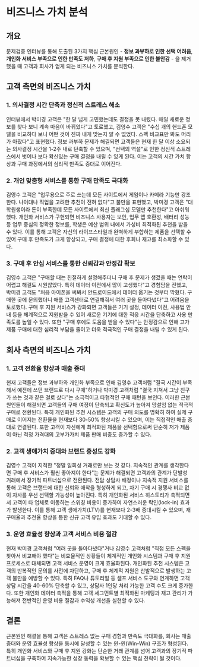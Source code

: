 # 비즈니스 가치 분석

## 개요

문제검증 인터뷰를 통해 도출된 3가지 핵심 근본원인 - **정보 과부하로 인한 선택 어려움**, **개인화 서비스 부족으로 인한 만족도 저하**, **구매 후 지원 부족으로 인한 불안감** - 을 제거했을 때 고객과 회사가 얻게 되는 비즈니스 가치를 분석한다.

## 고객 측면의 비즈니스 가치

### 1. 의사결정 시간 단축과 정신적 스트레스 해소

인터뷰에서 박미경 고객은 "한 달 넘게 고민했는데도 결정을 못 내렸다. 매일 새로운 정보를 찾다 보니 계속 마음이 바뀌었다"고 토로했고, 김영수 고객은 "수십 개의 핸드폰 모델을 비교하다 보니 어떤 것이 진짜 내게 맞는지 알 수 없었다. 스펙 비교표만 봐도 머리가 아팠다"고 표현했다. 정보 과부하 문제가 해결되면 고객들은 현재 한 달 이상 소요되는 의사결정 시간을 1-2주 내로 단축할 수 있으며, "선택의 역설"로 인한 정신적 스트레스에서 벗어나 보다 확신있는 구매 결정을 내릴 수 있게 된다. 이는 고객의 시간 가치 향상과 구매 과정에서의 심리적 만족도 증대로 이어진다.

### 2. 개인 맞춤형 서비스를 통한 구매 만족도 극대화

김영수 고객은 "업무용으로 주로 쓰는데 모든 사이트에서 게임이나 카메라 기능만 강조한다. 나이대나 직업을 고려한 추천이 전혀 없다"고 불만을 표현했고, 박미경 고객은 "대학원생이라 돈이 부족한데 모든 사이트에서 최신 플래그십 모델만 추천한다"고 아쉬워했다. 개인화 서비스가 구현되면 비즈니스 사용자는 보안, 업무 앱 호환성, 배터리 성능 등 업무 중심의 정확한 정보를, 학생은 예산 범위 내에서 가성비 최적화된 추천을 받을 수 있다. 이를 통해 고객은 자신의 라이프스타일과 완벽하게 부합하는 제품을 선택할 수 있어 구매 후 만족도가 크게 향상되고, 구매 결정에 대한 후회나 재고를 최소화할 수 있다.

### 3. 구매 후 안심 서비스를 통한 신뢰감과 안정감 확보

김영수 고객은 "구매할 때는 친절하게 설명해주더니 구매 후 문제가 생겼을 때는 연락이 어렵고 해결도 시원찮았다. 특히 데이터 이전에서 많이 고생했다"고 경험담을 전했고, 박미경 고객도 "처음 아이폰을 써봐서 안드로이드에서 데이터 옮기는 것부터 막혔다. 구매한 곳에 문의했더니 애플 고객센터로 연결해줘서 여러 곳을 돌아다녔다"고 어려움을 토로했다. 구매 후 지원 서비스가 강화되면 고객들은 기기 설정, 데이터 이전, 사용법 안내 등을 체계적으로 지원받을 수 있어 새로운 기기에 대한 적응 시간을 단축하고 사용 만족도를 높일 수 있다. 또한 "구매 후에도 도움을 받을 수 있다"는 안정감으로 인해 고가 제품 구매에 대한 심리적 부담을 줄이고 더욱 적극적인 구매 결정을 내릴 수 있게 된다.

## 회사 측면의 비즈니스 가치

### 1. 고객 전환율 향상과 매출 증대

현재 고객들은 정보 과부하와 개인화 부족으로 인해 김영수 고객처럼 "결국 시간이 부족해서 예전에 쓰던 브랜드로 다시 구매"하거나 박미경 고객처럼 "결국 지쳐서 그냥 친구가 쓰는 것과 같은 걸로 샀다"는 소극적이고 타협적인 구매 패턴을 보인다. 이러한 근본원인들이 해결되면 고객들의 구매 여정이 단축되고 확신도가 높아져 망설임 없는 적극적 구매로 전환된다. 특히 개인화된 추천 시스템은 고객의 구매 의도를 명확히 하여 실제 구매로 이어지는 전환율을 현재보다 30-50% 향상시킬 수 있으며, 이는 직접적인 매출 증대로 연결된다. 또한 고객이 자신에게 최적화된 제품을 선택함으로써 단순히 저가 제품이 아닌 적정 가격대의 고부가가치 제품 판매 비중도 증가할 수 있다.

### 2. 고객 생애가치 증대와 브랜드 충성도 강화

김영수 고객이 지적한 "정말 일회성 거래로만 보는 것 같다. 지속적인 관계를 생각한다면 구매 후 서비스가 훨씬 좋아져야 한다"는 문제가 해결되면 고객과의 관계가 단발성 거래에서 장기적 파트너십으로 전환된다. 전담 상담사 배정이나 지속적 지원 서비스를 통해 고객은 브랜드에 대한 신뢰와 애착을 형성하게 되고, 차기 구매 시 경쟁사 비교 없이 자사를 우선 선택할 가능성이 높아진다. 특히 개인화된 서비스 히스토리가 축적되면서 고객이 타 업체로 이동하는 스위칭 비용이 증가하여 자연스러운 락인(lock-in) 효과가 발생한다. 이를 통해 고객 생애가치(LTV)를 현재보다 2-3배 증대시킬 수 있으며, 재구매율과 추천율 향상을 통한 신규 고객 유입 효과도 기대할 수 있다.

### 3. 운영 효율성 향상과 고객 서비스 비용 절감

현재 박미경 고객처럼 "여러 곳을 돌아다녔다"거나 김영수 고객처럼 "직접 모든 스펙을 찾아서 비교해야 했다"는 비효율적인 상황들이 체계적인 개인화 시스템과 구매 후 지원 프로세스로 대체되면 고객 서비스 운영이 크게 효율화된다. 개인화된 추천 시스템은 고객의 반복적인 문의를 사전에 차단하고, 구매 후 체계적 지원은 산발적으로 발생하는 고객 불만을 예방할 수 있다. 특히 FAQ나 튜토리얼 등 셀프 서비스 도구와 연계하면 고객 상담 시간을 40-60% 단축할 수 있고, 상담사 1인당 처리 가능한 고객 수도 크게 증가한다. 또한 개인화 데이터 축적을 통해 고객 세그먼트별 최적화된 마케팅과 재고 관리가 가능해져 전반적인 운영 비용 절감과 수익성 개선을 실현할 수 있다.

## 결론

근본원인 해결을 통해 고객은 스트레스 없는 구매 경험과 만족도 극대화를, 회사는 매출 증대와 운영 효율성 향상을 동시에 달성할 수 있는 윈-윈(Win-Win) 구조가 형성된다. 특히 개인화 서비스와 구매 후 지원 강화는 단순한 거래 관계를 넘어 고객과의 장기적 파트너십을 구축하여 지속가능한 성장 동력을 확보할 수 있는 핵심 전략이 될 것이다.